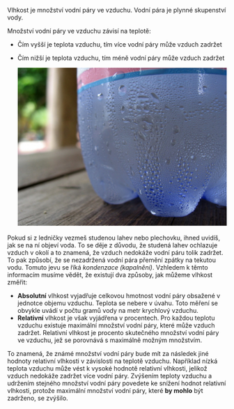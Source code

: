 Vlhkost je množství vodní páry ve vzduchu. Vodní pára je plynné skupenství vody.

Množství vodní páry ve vzduchu závisí na teplotě:
- Čím vyšší je teplota vzduchu, tím více vodní páry může vzduch zadržet
- Čím nižší je teplota vzduchu, tím méně vodní páry může vzduch zadržet

    ![](images/condensation.jpg)

Pokud si z ledničky vezmeš studenou lahev nebo plechovku, ihned uvidíš, jak se na ní objeví voda. To se děje z důvodu, že studená lahev ochlazuje vzduch v okolí a to znamená, že vzduch nedokáže vodní páru tolik zadržet. To pak způsobí, že se nezadržená vodní pára přemění zpátky na tekutou vodu. Tomuto jevu se říká *kondenzace (kapalnění)*. Vzhledem k těmto informacím musíme vědět, že existují dva způsoby, jak můžeme vlhkost změřit:

- **Absolutní** vlhkost vyjadřuje celkovou hmotnost vodní páry obsažené v jednotce objemu vzduchu. Teplota se nebere v úvahu. Toto měření se obvykle uvádí v počtu gramů vody na metr krychlový vzduchu.
- **Relativní** vlhkost je však vyjádřena v procentech. Pro každou teplotu vzduchu existuje maximální množství vodní páry, které může vzduch zadržet. Relativní vlhkost je procento skutečného množství vodní páry ve vzduchu, jež se porovnává s maximálně možným množstvím.

To znamená, že známé množství vodní páry bude mít za následek jiné hodnoty relativní vlhkosti v závislosti na teplotě vzduchu. Například nízká teplota vzduchu může vést k vysoké hodnotě relativní vlhkosti, jelikož vzduch nedokáže zadržet více vodní páry. Zvýšením teploty vzduchu a udržením stejného množství vodní páry povedete ke snížení hodnot relativní vlhkosti, protože maximální množství vodní páry, které **by mohlo** být zadrženo, se zvýšilo.
